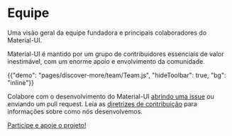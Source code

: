 # Equipe

<p class="description">Uma visão geral da equipe fundadora e principais colaboradores do Material-UI.</p>

Material-UI é mantido por um grupo de contribuidores essenciais de valor inestimável, com um enorme apoio e envolvimento da comunidade.

{{"demo": "pages/discover-more/team/Team.js", "hideToolbar": true, "bg": "inline"}}

Colabore com o desenvolvimento do Material-UI [abrindo uma issue](https://github.com/mui-org/material-ui/issues/new) ou enviando um pull request. Leia as [diretrizes de contribuição](https://github.com/mui-org/material-ui/blob/next/CONTRIBUTING.md) para informações sobre como nós desenvolvemos.

[Participe e apoie o projeto!](/getting-started/faq/#material-ui-is-awesome-how-can-i-support-the-project)
